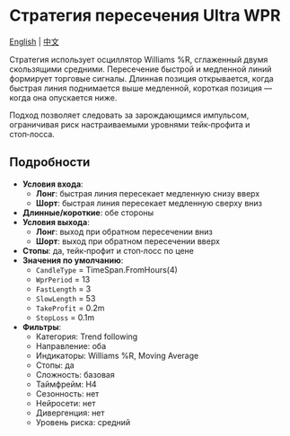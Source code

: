 # Стратегия пересечения Ultra WPR
[English](README.md) | [中文](README_cn.md)

Стратегия использует осциллятор Williams %R, сглаженный двумя скользящими средними. Пересечение быстрой и медленной линий формирует торговые сигналы. Длинная позиция открывается, когда быстрая линия поднимается выше медленной, короткая позиция — когда она опускается ниже.

Подход позволяет следовать за зарождающимся импульсом, ограничивая риск настраиваемыми уровнями тейк‑профита и стоп‑лосса.

## Подробности
- **Условия входа**:
  - **Лонг**: быстрая линия пересекает медленную снизу вверх
  - **Шорт**: быстрая линия пересекает медленную сверху вниз
- **Длинные/короткие**: обе стороны
- **Условия выхода**:
  - **Лонг**: выход при обратном пересечении вниз
  - **Шорт**: выход при обратном пересечении вверх
- **Стопы**: да, тейк‑профит и стоп‑лосс по цене
- **Значения по умолчанию**:
  - `CandleType` = TimeSpan.FromHours(4)
  - `WprPeriod` = 13
  - `FastLength` = 3
  - `SlowLength` = 53
  - `TakeProfit` = 0.2m
  - `StopLoss` = 0.1m
- **Фильтры**:
  - Категория: Trend following
  - Направление: оба
  - Индикаторы: Williams %R, Moving Average
  - Стопы: да
  - Сложность: базовая
  - Таймфрейм: H4
  - Сезонность: нет
  - Нейросети: нет
  - Дивергенция: нет
  - Уровень риска: средний

